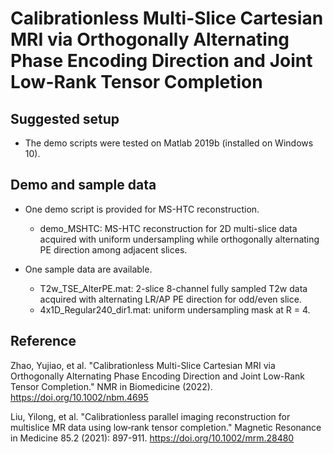 # Calibrationless Multi-Slice Cartesian MRI via Orthogonally Alternating Phase Encoding Direction and Joint Low-Rank Tensor Completion

## Suggested setup
- The demo scripts were tested on Matlab 2019b (installed on Windows 10). 

## Demo and sample data
- One demo script is provided for MS-HTC reconstruction.
  + demo_MSHTC: MS-HTC reconstruction for 2D multi-slice data acquired with uniform undersampling while orthogonally alternating PE direction among adjacent slices.
  
- One sample data are available.
  + T2w_TSE_AlterPE.mat: 2-slice 8-channel fully sampled T2w data acquired with alternating LR/AP PE direction for odd/even slice.
  + 4x1D_Regular240_dir1.mat: uniform undersampling mask at R = 4.

## Reference
Zhao, Yujiao, et al. "Calibrationless Multi-Slice Cartesian MRI via Orthogonally Alternating Phase Encoding Direction and Joint Low-Rank Tensor Completion." NMR in Biomedicine (2022). https://doi.org/10.1002/nbm.4695

Liu, Yilong, et al. "Calibrationless parallel imaging reconstruction for multislice MR data using low‐rank tensor completion." Magnetic Resonance in Medicine 85.2 (2021): 897-911. https://doi.org/10.1002/mrm.28480
